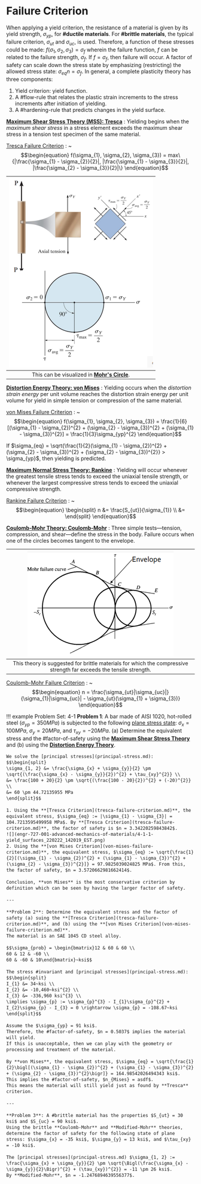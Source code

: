 # Failure Criterion

When applying a yield criterion, the resistance of a material is given by its yield strength, $\sigma_{yp}$, for **#ductile materials**.
For **#brittle materials**, the typical failure criterion, $\sigma_{ut}$ and $\sigma_{uc}$, is used.
Therefore, a function of these stresses could be made: $f(\sigma_{1}, \sigma_{2}, \sigma_{3}) = \sigma_{f}$ wherein the failure function, $f$ can be related to the failure strength, $\sigma_{f}$.
If $f = \sigma_{f}$, then failure will occur.
A factor of safety can scale down the stress state by emphasizing (restricting) the allowed stress state: $\sigma_{eq}n = \sigma_{f}$.
In general, a complete plasticity theory has three components:
1. Yield criterion: yield function.
2. A #flow-rule that relates the plastic strain increments to the stress increments after initiation of yielding.
3. A #hardening-rule that predicts changes in the yield surface.

**[Maximum Shear Stress Theory (MSS): Tresca](maximum-shear-stress-theory-tresca.md)**
: Yielding begins when the *maximum shear stress* in a stress element exceeds the maximum shear stress in a tension test specimen of the same material.

[Tresca Failure Criterion](tresca-failure-criterion.md)
: ~$$\begin{equation}
f(\sigma_{1}, \sigma_{2}, \sigma_{3}) = max\{|\frac{\sigma_{1} - \sigma_{2}}{2}|, |\frac{\sigma_{1} - \sigma_{3}}{2}|, |\frac{\sigma_{2} - \sigma_{3}}{2}|\}
\end{equation}$$

| ![](../../../attachments/engr-727-001-advanced-mechanics-of-materials/tresca_failure_theory_in_mohrs_circle_220222_134849_EST.png) |
|:--:|
| This can be visualized in **[Mohr's Circle](mohrs-circle.md)**. |

**[Distortion Energy Theory: von Mises](distortion-energy-theory-von-mises.md)**
: Yielding occurs when the *distortion strain energy* per unit volume reaches the distortion strain energy per unit volume for yield in simple tension or compression of the same material.

[von Mises Failure Criterion](von-mises-failure-criterion.md)
: ~$$\begin{equation}
f(\sigma_{1}, \sigma_{2}, \sigma_{3}) = \frac{1}{6}[(\sigma_{1} - \sigma_{2})^{2} + (\sigma_{2} - \sigma_{3})^{2} + (\sigma_{1} - \sigma_{3})^{2}] = \frac{1}{3}\sigma_{yp}^{2}
\end{equation}$$

If $\sigma_{eq} = \sqrt{\frac{1}{2}(\sigma_{1} - \sigma_{2})^{2} + (\sigma_{2} - \sigma_{3})^{2} + (\sigma_{2} - \sigma_{3})^{2}} > \sigma_{yp}$, then yielding is predicted.

**[Maximum Normal Stress Theory: Rankine](maximum-normal-stress-theory-rankine.md)**
: Yielding will occur whenever the greatest tensile stress tends to exceed the uniaxial tensile strength, or whenever the largest compressive stress tends to exceed the uniaxial compressive strength.

[Rankine Failure Criterion](rankine-failure-criterion.md)
: ~$$\begin{equation}
\begin{split}
n &= \frac{S_{ut}}{\sigma_{1}} \\
 &=
\end{split}
\end{equation}$$

**[Coulomb-Mohr Theory: Coulomb-Mohr](coulomb-mohr-theory.md)**
: Three simple tests—​tension, compression, and shear—​define the stress in the body.
Failure occurs when one of the circles becomes tangent to the envelope.

| ![](../../../attachments/engr-727-001-advanced-mechanics-of-materials/mohr_failure_theory_220222_140826_EST.png) |
|:--:|
| This theory is suggested for brittle materials for which the compressive strength far exceeds the tensile strength. |

[Coulomb-Mohr Failure Criterion](coulomb-mohr-failure-criterion.md)
: ~$$\begin{equation}
n = \frac{\sigma_{ut}|\sigma_{uc}|}{\sigma_{1}|\sigma_{uc}| - \sigma_{ut}(\sigma_{1} + \sigma_{3})}
\end{equation}$$

!!! example Problem Set: 4-1
    **Problem 1**: A bar made of AISI 1020, hot-rolled steel ($\sigma_{yp} = 350 MPa$) is subjected to the following [plane stress state](plane-stress.md): $\sigma_{x} = 100 MPa$, $\sigma_{y} = 20 MPa$, and $\tau_{xy} = -20 MPa$.
    (a) Determine the equivalent stress and the #factor-of-safety using the **[Maximum Shear Stress Theory](maximum-shear-stress-theory-tresca.md)** and (b) using the **[Distortion Energy Theory](distortion-energy-theory-von-mises.md)**.

    We solve the [principal stresses](principal-stress.md):
    $$\begin{split}
    \sigma_{1, 2} &= \frac{\sigma_{x} + \sigma_{y}}{2} \pm \sqrt{(\frac{\sigma_{x} - \sigma_{y}}{2})^{2} + \tau_{xy}^{2}} \\
    &= \frac{100 + 20}{2} \pm \sqrt{(\frac{100 - 20}{2})^{2} + (-20)^{2}} \\
    &= 60 \pm 44.72135955 MPa
    \end{split}$$

    1. Using the **[Tresca Criterion](tresca-failure-criterion.md)**, the equivalent stress, $\sigma_{eq} := |\sigma_{1} - \sigma_{3}| = 104.7213595499958 MPa$. By **[Tresca Criterion](tresca-failure-criterion.md)**, the factor of safety is $n = 3.34220259843842$.
    ![](engr-727-001-advanced-mechanics-of-materials/4-1-1-yield_surfaces_220222_142019_EST.png)
    2. Using the **[von Mises Criterion](von-mises-failure-criterion.md)**, the equivalent stress, $\sigma_{eq} := \sqrt{\frac{1}{2}[(\sigma_{1} - \sigma_{2})^{2} + (\sigma_{1} - \sigma_{3})^{2} + (\sigma_{2} - \sigma_{3})^{2}]} = 97.9825039024825 MPa$. From this, the factor of safety, $n = 3.5720662981662414$.

    Conclusion, **von Mises** is the most conservative criterion by definition which can be seen by having the larger factor of safety.

    ---

    **Problem 2**: Determine the equivalent stress and the factor of safety (a) suing the **[Tresca Criterion](tresca-failure-criterion.md)**, and (b) using the **[von Mises Criterion](von-mises-failure-criterion.md)**.
    The material is an SAE 1045 CD steel alloy.

    $$\sigma_{prob} = \begin{bmatrix}12 & 60 & 60 \\
    60 & 12 & -60 \\
    60 & -60 & 10\end{bmatrix}~ksi$$

    The stress #invariant and [principal stresses](principal-stress.md):
    $$\begin{split}
    I_{1} &= 34~ksi \\
    I_{2} &= -10,460~ksi^{2} \\
    I_{3} &= -336,960 ksi^{3} \\
    \implies \sigma_{p} := \sigma_{p}^{3} - I_{1}\sigma_{p}^{2} + I_{2}\sigma_{p} - I_{3} = 0 \rightarrow \sigma_{p} = -108.67~ksi
    \end{split}$$

    Assume the $\sigma_{yp} = 91 ksi$.
    Therefore, the #factor-of-safety, $n = 0.5037$ implies the material will yield.
    If this is unacceptable, then we can play with the geometry or processing and treatment of the material.

    By **von Mises**, the equivalent stress, $\sigma_{eq} = \sqrt{\frac{1}{2}\bigl[(\sigma_{1} - \sigma_{2})^{2} + (\sigma_{1} - \sigma_{3})^{2} + (\sigma_{2} - \sigma_{3})^{2}\bigr]} = 164.98542026494343 ksi$.
    This implies the #factor-of-safety, $n_{Mises} = asdf$.
    This means the material will still yield just as found by **Tresca** criterion.

    ---

    **Problem 3**: A #brittle material has the properties $S_{ut} = 30 ksi$ and $S_{uc} = 90 ksi$.
    Using the brittle **Coulomb-Mohr** and **Modified-Mohr** theories, determine the factor of safety for the following state of plane stress: $\sigma_{x} = -35 ksi$, $\sigma_{y} = 13 ksi$, and $\tau_{xy} = -10 ksi$.

    The [principal stresses](principal-stress.md) $\sigma_{1, 2} := \frac{\sigma_{x} + \sigma_{y}}{2} \pm \sqrt{\Bigl(\frac{\sigma_{x} - \sigma_{y}}{2}\Bigr)^{2} + (\tau_{xy})^{2}} = -11 \pm 26 ksi$.
    By **Modified-Mohr**, $n = -1.2476894639556377$.